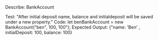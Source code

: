 Describe: BankAccount

Test: "After initial deposit name, balance and initialdeposit will be saved under a new property."
Code: let benBankAccount = new BankAccount("ben", 100, 100");
Expected Output: {"name: 'Ben' , initialDeposit: 100, balance: 100}

